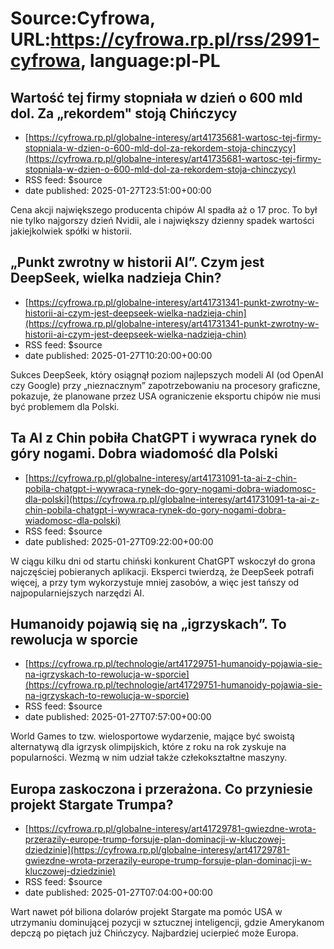 # Source:Cyfrowa, URL:https://cyfrowa.rp.pl/rss/2991-cyfrowa, language:pl-PL

## Wartość tej firmy stopniała w dzień o 600 mld dol. Za „rekordem" stoją Chińczycy
 - [https://cyfrowa.rp.pl/globalne-interesy/art41735681-wartosc-tej-firmy-stopniala-w-dzien-o-600-mld-dol-za-rekordem-stoja-chinczycy](https://cyfrowa.rp.pl/globalne-interesy/art41735681-wartosc-tej-firmy-stopniala-w-dzien-o-600-mld-dol-za-rekordem-stoja-chinczycy)
 - RSS feed: $source
 - date published: 2025-01-27T23:51:00+00:00

Cena akcji największego producenta chipów AI spadła aż o 17 proc. To był nie tylko najgorszy dzień Nvidii, ale i największy dzienny spadek wartości jakiejkolwiek spółki w historii.

## „Punkt zwrotny w historii AI”. Czym jest DeepSeek, wielka nadzieja Chin?
 - [https://cyfrowa.rp.pl/globalne-interesy/art41731341-punkt-zwrotny-w-historii-ai-czym-jest-deepseek-wielka-nadzieja-chin](https://cyfrowa.rp.pl/globalne-interesy/art41731341-punkt-zwrotny-w-historii-ai-czym-jest-deepseek-wielka-nadzieja-chin)
 - RSS feed: $source
 - date published: 2025-01-27T10:20:00+00:00

Sukces DeepSeek, który osiągnął poziom najlepszych modeli AI (od OpenAI czy Google) przy „nieznacznym” zapotrzebowaniu na procesory graficzne, pokazuje, że planowane przez USA ograniczenie eksportu chipów nie musi być problemem dla Polski.

## Ta AI z Chin pobiła ChatGPT i wywraca rynek do góry nogami. Dobra wiadomość dla Polski
 - [https://cyfrowa.rp.pl/globalne-interesy/art41731091-ta-ai-z-chin-pobila-chatgpt-i-wywraca-rynek-do-gory-nogami-dobra-wiadomosc-dla-polski](https://cyfrowa.rp.pl/globalne-interesy/art41731091-ta-ai-z-chin-pobila-chatgpt-i-wywraca-rynek-do-gory-nogami-dobra-wiadomosc-dla-polski)
 - RSS feed: $source
 - date published: 2025-01-27T09:22:00+00:00

W ciągu kilku dni od startu chiński konkurent ChatGPT wskoczył do grona najczęściej pobieranych aplikacji. Eksperci twierdzą, że DeepSeek potrafi więcej, a przy tym wykorzystuje mniej zasobów, a więc jest tańszy od najpopularniejszych narzędzi AI.

## Humanoidy pojawią się na „igrzyskach”. To rewolucja w sporcie
 - [https://cyfrowa.rp.pl/technologie/art41729751-humanoidy-pojawia-sie-na-igrzyskach-to-rewolucja-w-sporcie](https://cyfrowa.rp.pl/technologie/art41729751-humanoidy-pojawia-sie-na-igrzyskach-to-rewolucja-w-sporcie)
 - RSS feed: $source
 - date published: 2025-01-27T07:57:00+00:00

World Games to tzw. wielosportowe wydarzenie, mające być swoistą alternatywą dla igrzysk olimpijskich, które z roku na rok zyskuje na popularności. Wezmą w nim udział także człekokształtne maszyny.

## Europa zaskoczona i przerażona. Co przyniesie projekt Stargate Trumpa?
 - [https://cyfrowa.rp.pl/globalne-interesy/art41729781-gwiezdne-wrota-przerazily-europe-trump-forsuje-plan-dominacji-w-kluczowej-dziedzinie](https://cyfrowa.rp.pl/globalne-interesy/art41729781-gwiezdne-wrota-przerazily-europe-trump-forsuje-plan-dominacji-w-kluczowej-dziedzinie)
 - RSS feed: $source
 - date published: 2025-01-27T07:04:00+00:00

Wart nawet pół biliona dolarów projekt Stargate ma pomóc USA w utrzymaniu dominującej pozycji w sztucznej inteligencji, gdzie Amerykanom depczą po piętach już Chińczycy. Najbardziej ucierpieć może Europa.

